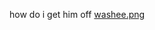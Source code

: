 how do i get him off
[washee.png](https://github.com/sillycodergirl/mr-washee-washee/blob/main/washee.png)
